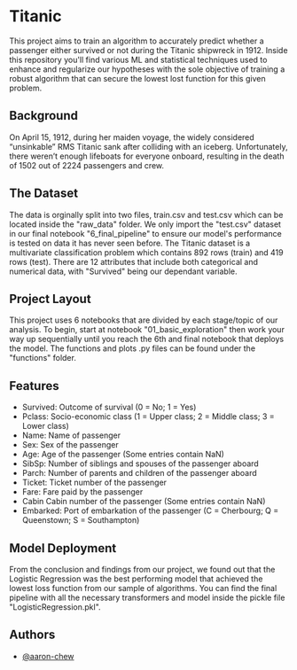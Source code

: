 # Titanic

This project aims to train an algorithm to accurately predict whether a passenger either survived or not during the Titanic shipwreck in 1912. Inside this repository you'll find various ML and statistical techniques used to enhance and regularize our hypotheses with the sole objective of training a robust algorithm that can secure the lowest lost function for this given problem. 



## Background
On April 15, 1912, during her maiden voyage, the widely considered “unsinkable” RMS Titanic sank after colliding with an iceberg. Unfortunately, there weren’t enough lifeboats for everyone onboard, resulting in the death of 1502 out of 2224 passengers and crew.

## The Dataset
The data is orginally split into two files, train.csv and test.csv which can be located inside the "raw_data" folder. We only import the "test.csv" dataset in our final notebook "6_final_pipeline" to ensure our model's performance is tested on data it has never seen before. The Titanic dataset is a multivariate classification problem which contains 892 rows (train) and 419 rows (test). There are 12 attributes that include both categorical and numerical data, with "Survived" being our dependant variable. 

## Project Layout
This project uses 6 notebooks that are divided by each stage/topic of our analysis. To begin, start at notebook "01_basic_exploration" then work your way up sequentially until you reach the 6th and final notebook that deploys the model. The functions and plots .py files can be found under the "functions" folder.

## Features
* Survived: Outcome of survival (0 = No; 1 = Yes)
* Pclass: Socio-economic class (1 = Upper class; 2 = Middle class; 3 = Lower class)
* Name: Name of passenger
* Sex: Sex of the passenger
* Age: Age of the passenger (Some entries contain NaN)
* SibSp: Number of siblings and spouses of the passenger aboard
* Parch: Number of parents and children of the passenger aboard
* Ticket: Ticket number of the passenger
* Fare: Fare paid by the passenger
* Cabin Cabin number of the passenger (Some entries contain NaN)
* Embarked: Port of embarkation of the passenger (C = Cherbourg; Q = Queenstown; S = Southampton)

## Model Deployment
From the conclusion and findings from our project, we found out that the Logistic Regression was the best performing model that achieved the lowest loss function from our sample of algorithms. You can find the final pipeline with all the necessary transformers and model inside the pickle file "LogisticRegression.pkl". 


## Authors

- [@aaron-chew](https://github.com/aaron-chew)


